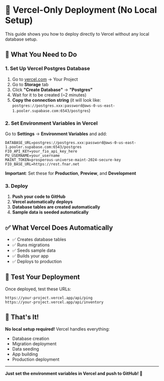 # 🚀 Vercel-Only Deployment (No Local Setup)

This guide shows you how to deploy directly to Vercel without any local database setup.

## 🎯 **What You Need to Do**

### 1. **Set Up Vercel Postgres Database**

1. Go to [vercel.com](https://vercel.com) → Your Project
2. Go to **Storage** tab
3. Click **"Create Database"** → **"Postgres"**
4. Wait for it to be created (~2 minutes)
5. **Copy the connection string** (it will look like: `postgres://postgres.xxx:password@aws-0-us-east-1.pooler.supabase.com:6543/postgres`)

### 2. **Set Environment Variables in Vercel**

Go to **Settings** → **Environment Variables** and add:

```
DATABASE_URL=postgres://postgres.xxx:password@aws-0-us-east-1.pooler.supabase.com:6543/postgres
FIO_API_KEY=your_fio_api_key_here
PU_USERNAME=your_username
MAINT_TOKEN=prosperous-universe-maint-2024-secure-key
FIO_BASE_URL=https://rest.fnar.net
```

**Important**: Set these for **Production**, **Preview**, and **Development**

### 3. **Deploy**

1. **Push your code to GitHub**
2. **Vercel automatically deploys**
3. **Database tables are created automatically**
4. **Sample data is seeded automatically**

## ✅ **What Vercel Does Automatically**

- ✅ Creates database tables
- ✅ Runs migrations
- ✅ Seeds sample data
- ✅ Builds your app
- ✅ Deploys to production

## 🧪 **Test Your Deployment**

Once deployed, test these URLs:

```
https://your-project.vercel.app/api/ping
https://your-project.vercel.app/api/inventory
```

## 🎉 **That's It!**

**No local setup required!** Vercel handles everything:
- Database creation
- Migration deployment
- Data seeding
- App building
- Production deployment

---

**Just set the environment variables in Vercel and push to GitHub! 🚀**